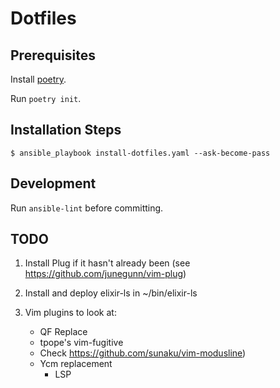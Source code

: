 # Dotfiles #

## Prerequisites

Install [poetry](https://python-poetry.org/docs/).

Run `poetry init`.

## Installation Steps ##

`$ ansible_playbook install-dotfiles.yaml --ask-become-pass`

## Development

Run `ansible-lint` before committing.

## TODO ##

1. Install Plug if it hasn't already been (see https://github.com/junegunn/vim-plug)

2. Install and deploy elixir-ls in ~/bin/elixir-ls

2. Vim plugins to look at:
    * QF Replace
    * tpope's vim-fugitive
    - Check https://github.com/sunaku/vim-modusline)
    - Ycm replacement
        - LSP
